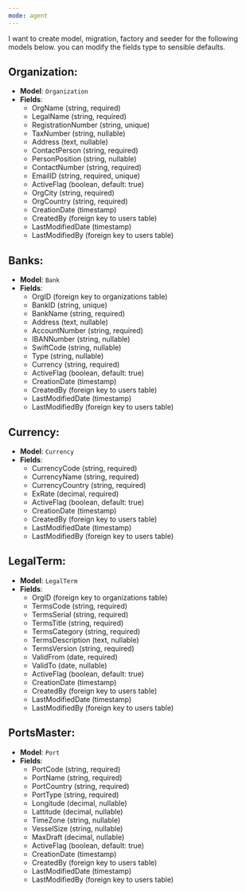 ```yaml
---
mode: agent
---
```

I want to create model, migration, factory and seeder for the following models below. you can modify the fields type to sensible defaults.

## Organization:
- **Model**: `Organization`
- **Fields**:
  - OrgName (string, required)
  - LegalName (string, required)
  - RegistrationNumber (string, unique)
  - TaxNumber (string, nullable)
  - Address (text, nullable)
  - ContactPerson (string, required)
  - PersonPosition (string, nullable)
  - ContactNumber (string, required)
  - EmailID (string, required, unique)
  - ActiveFlag (boolean, default: true)
  - OrgCity (string, required)
  - OrgCountry (string, required)
  - CreationDate (timestamp)
  - CreatedBy (foreign key to users table)
  - LastModifiedDate (timestamp)
  - LastModifiedBy (foreign key to users table)

## Banks:
- **Model**: `Bank`
- **Fields**:
  - OrgID (foreign key to organizations table)
  - BankID (string, unique)
  - BankName (string, required)
  - Address (text, nullable)
  - AccountNumber (string, required)
  - IBANNumber (string, nullable)
  - SwiftCode (string, nullable)
  - Type (string, nullable)
  - Currency (string, required)
  - ActiveFlag (boolean, default: true)
  - CreationDate (timestamp)
  - CreatedBy (foreign key to users table)
  - LastModifiedDate (timestamp)
  - LastModifiedBy (foreign key to users table)

## Currency:
- **Model**: `Currency`
- **Fields**:
  - CurrencyCode (string, required)
  - CurrencyName (string, required)
  - CurrencyCountry (string, required)
  - ExRate (decimal, required)
  - ActiveFlag (boolean, default: true)
  - CreationDate (timestamp)
  - CreatedBy (foreign key to users table)
  - LastModifiedDate (timestamp)
  - LastModifiedBy (foreign key to users table)

## LegalTerm:
- **Model**: `LegalTerm`
- **Fields**:
  - OrgID (foreign key to organizations table)
  - TermsCode (string, required)
  - TermsSerial (string, required)
  - TermsTitle (string, required)
  - TermsCategory (string, required)
  - TermsDescription (text, nullable)
  - TermsVersion (string, required)
  - ValidFrom (date, required)
  - ValidTo (date, nullable)
  - ActiveFlag (boolean, default: true)
  - CreationDate (timestamp)
  - CreatedBy (foreign key to users table)
  - LastModifiedDate (timestamp)
  - LastModifiedBy (foreign key to users table)

## PortsMaster:
- **Model**: `Port`
- **Fields**:
  - PortCode (string, required)
  - PortName (string, required)
  - PortCountry (string, required)
  - PortType (string, required)
  - Longitude (decimal, nullable)
  - Lattitude (decimal, nullable)
  - TimeZone (string, nullable)
  - VesselSize (string, nullable)
  - MaxDraft (decimal, nullable)
  - ActiveFlag (boolean, default: true)
  - CreationDate (timestamp)
  - CreatedBy (foreign key to users table)
  - LastModifiedDate (timestamp)
  - LastModifiedBy (foreign key to users table)
